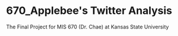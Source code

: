 # 670_Applebee's Twitter Analysis
The Final Project for MIS 670 (Dr. Chae) at Kansas State University 
